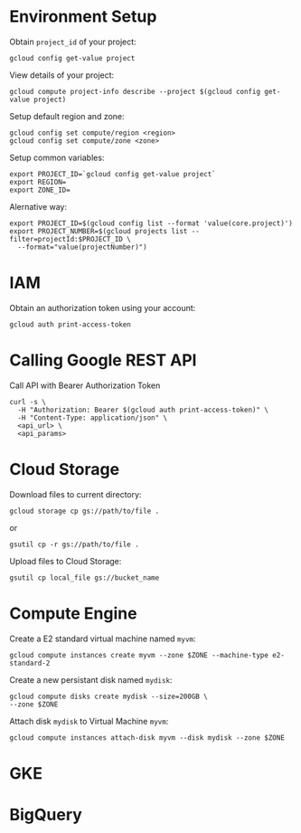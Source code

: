# Environment Setup

Obtain `project_id` of your project:
```
gcloud config get-value project
```

View details of your project:
```
gcloud compute project-info describe --project $(gcloud config get-value project)
```

Setup default region and zone:
```
gcloud config set compute/region <region>
gcloud config set compute/zone <zone>
```

Setup common variables:
```
export PROJECT_ID=`gcloud config get-value project`
export REGION=
export ZONE_ID=
```

Alernative way:
```
export PROJECT_ID=$(gcloud config list --format 'value(core.project)')
export PROJECT_NUMBER=$(gcloud projects list --filter=projectId:$PROJECT_ID \
  --format="value(projectNumber)")
```

# IAM

Obtain an authorization token using your account:
```
gcloud auth print-access-token
```

# Calling Google REST API

Call API with Bearer Authorization Token
```
curl -s \
  -H "Authorization: Bearer $(gcloud auth print-access-token)" \
  -H "Content-Type: application/json" \
  <api_url> \
  <api_params>
```

# Cloud Storage

Download files to current directory:
```
gcloud storage cp gs://path/to/file .
```
or
```
gsutil cp -r gs://path/to/file .
```

Upload files to Cloud Storage:
```
gsutil cp local_file gs://bucket_name
```

# Compute Engine

Create a E2 standard virtual machine named `myvm`:
```
gcloud compute instances create myvm --zone $ZONE --machine-type e2-standard-2
```

Create a new persistant disk named `mydisk`:
```
gcloud compute disks create mydisk --size=200GB \
--zone $ZONE
```

Attach disk `mydisk` to Virtual Machine `myvm`:
```
gcloud compute instances attach-disk myvm --disk mydisk --zone $ZONE
```



# GKE


# BigQuery
